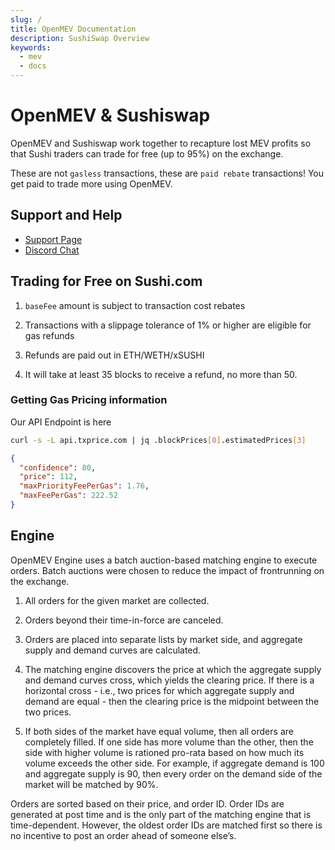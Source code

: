 ```yaml
---
slug: /
title: OpenMEV Documentation
description: SushiSwap Overview
keywords:
  - mev
  - docs
---
```


# OpenMEV & Sushiswap

OpenMEV and Sushiswap work together to recapture lost MEV profits so that Sushi traders can trade
for free (up to 95%) on the exchange.

These are not `gasless` transactions, these are `paid rebate` transactions! You get paid to trade
more using OpenMEV.

## Support and Help

- [Support Page](https://openmev.page.link/support)
- [Discord Chat](https://openmev.page.link/support-chat)

## Trading for Free on Sushi.com

1. `baseFee` amount is subject to transaction cost rebates

2. Transactions with a slippage tolerance of 1% or higher are eligible for gas refunds

3. Refunds are paid out in ETH/WETH/xSUSHI

4. It will take at least 35 blocks to receive a refund, no more than 50.

### Getting Gas Pricing information

Our API Endpoint is here

```bash
curl -s -L api.txprice.com | jq .blockPrices[0].estimatedPrices[3]
```

```json
{
  "confidence": 80,
  "price": 112,
  "maxPriorityFeePerGas": 1.76,
  "maxFeePerGas": 222.52
}
```

## Engine

OpenMEV Engine uses a batch auction-based matching engine to execute orders. Batch auctions were
chosen to reduce the impact of frontrunning on the exchange.

1. All orders for the given market are collected.

2. Orders beyond their time-in-force are canceled.

3. Orders are placed into separate lists by market side, and aggregate supply and demand curves are
   calculated.

4. The matching engine discovers the price at which the aggregate supply and demand curves cross,
   which yields the clearing price. If there is a horizontal cross - i.e., two prices for which
   aggregate supply and demand are equal - then the clearing price is the midpoint between the two
   prices.

5. If both sides of the market have equal volume, then all orders are completely filled. If one side
   has more volume than the other, then the side with higher volume is rationed pro-rata based on
   how much its volume exceeds the other side. For example, if aggregate demand is 100 and aggregate
   supply is 90, then every order on the demand side of the market will be matched by 90%.

Orders are sorted based on their price, and order ID. Order IDs are generated at post time and is
the only part of the matching engine that is time-dependent. However, the oldest order IDs are
matched first so there is no incentive to post an order ahead of someone else’s.
